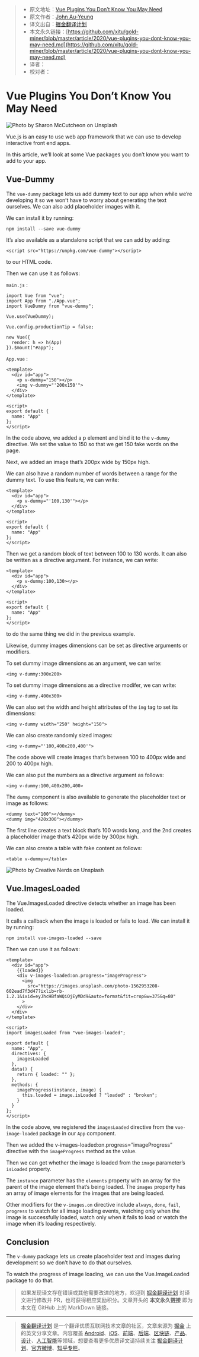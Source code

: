 > * 原文地址：[Vue Plugins You Don’t Know You May Need](https://medium.com/swlh/vue-plugins-you-dont-know-you-may-need-573902dfdbae)
> * 原文作者：[John Au-Yeung](https://medium.com/@hohanga)
> * 译文出自：[掘金翻译计划](https://github.com/xitu/gold-miner)
> * 本文永久链接：[https://github.com/xitu/gold-miner/blob/master/article/2020/vue-plugins-you-dont-know-you-may-need.md](https://github.com/xitu/gold-miner/blob/master/article/2020/vue-plugins-you-dont-know-you-may-need.md)
> * 译者：
> * 校对者：

# Vue Plugins You Don’t Know You May Need

![Photo by [Sharon McCutcheon](https://unsplash.com/@sharonmccutcheon?utm_source=medium&utm_medium=referral) on [Unsplash](https://unsplash.com?utm_source=medium&utm_medium=referral)](https://cdn-images-1.medium.com/max/11232/0*l8DvH63lfQLRxqCj)

Vue.js is an easy to use web app framework that we can use to develop interactive front end apps.

In this article, we’ll look at some Vue packages you don’t know you want to add to your app.

## Vue-Dummy

The `vue-dummy` package lets us add dummy text to our app when while we’re developing it so we won’t have to worry about generating the text ourselves. We can also add placeholder images with it.

We can install it by running:

```
npm install --save vue-dummy
```

It’s also available as a standalone script that we can add by adding:

```
<script src="https://unpkg.com/vue-dummy"></script>
```

to our HTML code.

Then we can use it as follows:

`main.js` :

```
import Vue from "vue";
import App from "./App.vue";
import VueDummy from "vue-dummy";

Vue.use(VueDummy);

Vue.config.productionTip = false;

new Vue({
  render: h => h(App)
}).$mount("#app");
```

`App.vue` :

```
<template>
  <div id="app">
    <p v-dummy="150"></p>
    <img v-dummy="'200x150'">
  </div>
</template>

<script>
export default {
  name: "App"
};
</script>
```

In the code above, we added a p element and bind it to the `v-dummy` directive. We set the value to 150 so that we get 150 fake words on the page.

Next, we added an image that’s 200px wide by 150px high.

We can also have a random number of words between a range for the dummy text. To use this feature, we can write:

```
<template>
  <div id="app">
    <p v-dummy="'100,130'"></p>
  </div>
</template>

<script>
export default {
  name: "App"
};
</script>
```

Then we get a random block of text between 100 to 130 words. It can also be written as a directive argument. For instance, we can write:

```
<template>
  <div id="app">
    <p v-dummy:100,130></p>
  </div>
</template>

<script>
export default {
  name: "App"
};
</script>
```

to do the same thing we did in the previous example.

Likewise, dummy images dimensions can be set as directive arguments or modifiers.

To set dummy image dimensions as an argument, we can write:

```
<img v-dummy:300x200>
```

To set dummy image dimensions as a directive modifer, we can write:

```
<img v-dummy.400x300>
```

We can also set the width and height attributes of the `img` tag to set its dimensions:

```
<img v-dummy width="250" height="150">
```

We can also create randomly sized images:

```
<img v-dummy="'100,400x200,400'">
```

The code above will create images that’s between 100 to 400px wide and 200 to 400px high.

We can also put the numbers as a directive argument as follows:

```
<img v-dummy:100,400x200,400>
```

The `dummy` component is also available to generate the placeholder text or image as follows:

```
<dummy text="100"></dummy>
<dummy img="420x300"></dummy>
```

The first line creates a text block that’s 100 words long, and the 2nd creates a placeholder image that’s 420px wide by 300px high.

We can also create a table with fake content as follows:

```
<table v-dummy></table>
```

![Photo by [Creative Nerds](https://unsplash.com/@creativenerds?utm_source=medium&utm_medium=referral) on [Unsplash](https://unsplash.com?utm_source=medium&utm_medium=referral)](https://cdn-images-1.medium.com/max/8000/0*rwLCSJM5TWHmJPtB)

## Vue.ImagesLoaded

The Vue.ImagesLoaded directive detects whether an image has been loaded.

It calls a callback when the image is loaded or fails to load. We can install it by running:

```
npm install vue-images-loaded --save
```

Then we can use it as follows:

```
<template>
  <div id="app">
    {{loaded}}
    <div v-images-loaded:on.progress="imageProgress">
      <img
        src="https://images.unsplash.com/photo-1562953208-602ead7f3d47?ixlib=rb-1.2.1&ixid=eyJhcHBfaWQiOjEyMDd9&auto=format&fit=crop&w=375&q=80"
      >
    </div>
  </div>
</template>

<script>
import imagesLoaded from "vue-images-loaded";

export default {
  name: "App",
  directives: {
    imagesLoaded
  },
  data() {
    return { loaded: "" };
  },
  methods: {
    imageProgress(instance, image) {
      this.loaded = image.isLoaded ? "loaded" : "broken";
    }
  }
};
</script>
```

In the code above, we registered the `imagesLoaded` directive from the `vue-image-loaded` package in our `App` component.

Then we added the v-images-loaded:on.progress=”imageProgress” directive with the `imageProgress` method as the value.

Then we can get whether the image is loaded from the `image` parameter’s `isLoaded` property.

The `instance` parameter has the `elements` property with an array for the parent of the image element that’s being loaded. The `images` property has an array of image elements for the images that are being loaded.

Other modifiers for the `v-images.on` directive include `always`, `done`, `fail`, `progress` to watch for all image loading events, watching only when the image is successfully loaded, watch only when it fails to load or watch the image when it’s loading respectively.

## Conclusion

The `v-dummy` package lets us create placeholder text and images during development so we don’t have to do that ourselves.

To watch the progress of image loading, we can use the Vue.ImageLoaded package to do that.

> 如果发现译文存在错误或其他需要改进的地方，欢迎到 [掘金翻译计划](https://github.com/xitu/gold-miner) 对译文进行修改并 PR，也可获得相应奖励积分。文章开头的 **本文永久链接** 即为本文在 GitHub 上的 MarkDown 链接。

---

> [掘金翻译计划](https://github.com/xitu/gold-miner) 是一个翻译优质互联网技术文章的社区，文章来源为 [掘金](https://juejin.im) 上的英文分享文章。内容覆盖 [Android](https://github.com/xitu/gold-miner#android)、[iOS](https://github.com/xitu/gold-miner#ios)、[前端](https://github.com/xitu/gold-miner#前端)、[后端](https://github.com/xitu/gold-miner#后端)、[区块链](https://github.com/xitu/gold-miner#区块链)、[产品](https://github.com/xitu/gold-miner#产品)、[设计](https://github.com/xitu/gold-miner#设计)、[人工智能](https://github.com/xitu/gold-miner#人工智能)等领域，想要查看更多优质译文请持续关注 [掘金翻译计划](https://github.com/xitu/gold-miner)、[官方微博](http://weibo.com/juejinfanyi)、[知乎专栏](https://zhuanlan.zhihu.com/juejinfanyi)。
